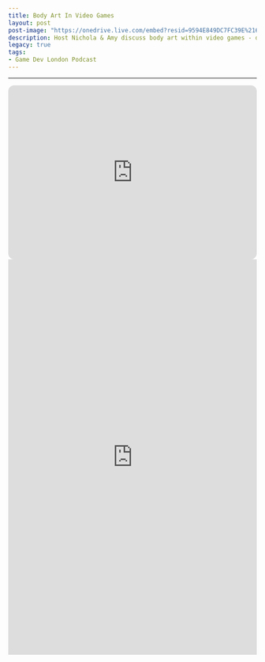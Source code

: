```yaml
---
title: Body Art In Video Games
layout: post
post-image: "https://onedrive.live.com/embed?resid=9594E849DC7FC39E%2161242&authkey=%21AByIbVszZD-FxW0&width=1920&height=1634"
description: Host Nichola & Amy discuss body art within video games - do digital tattoos influence real-life tattoos, does there have to be meaning behind characters with tattoos/body art and could there be a way to better showcase tattoos in video games?
legacy: true
tags:
- Game Dev London Podcast
---
```


---

<iframe style="border-radius:12px" src="https://open.spotify.com/embed/episode/0JCXCcUzczXiAYN0wu8bMy?utm_source=generator" width="100%" height="352" frameBorder="0" allowfullscreen="" allow="autoplay; clipboard-write; encrypted-media; fullscreen; picture-in-picture"></iframe>

<div class="video-container" style="padding-top: 0px !important">
	<iframe width="100%" height="800" src="https://www.youtube.com/embed/xhExXJ1A0EQ" title="YouTube video player" frameborder="0" allow="accelerometer; autoplay; clipboard-write; encrypted-media; gyroscope; picture-in-picture" allowfullscreen></iframe>
</div>
